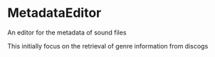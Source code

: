 # MetadataEditor
An editor for the metadata of sound files

This initially focus on the retrieval of genre information from discogs

